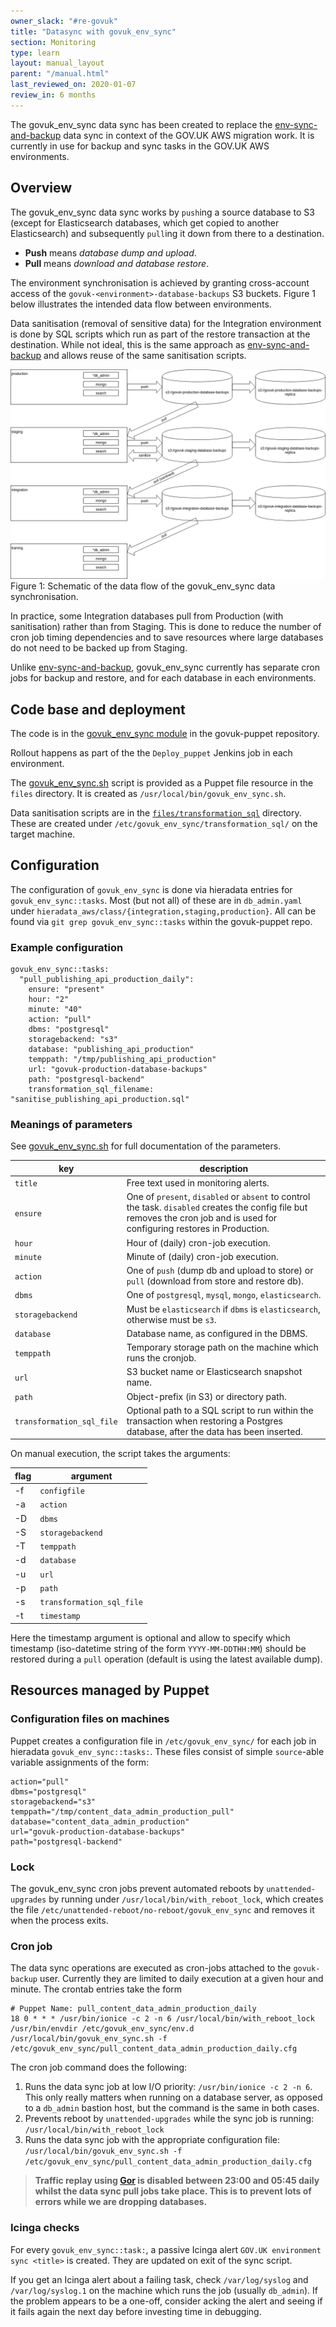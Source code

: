 ```yaml
---
owner_slack: "#re-govuk"
title: "Datasync with govuk_env_sync"
section: Monitoring
type: learn
layout: manual_layout
parent: "/manual.html"
last_reviewed_on: 2020-01-07
review_in: 6 months
---
```


The govuk_env_sync data sync has been created to replace the [env-sync-and-backup] data sync in context of the GOV.UK AWS migration work. It is currently in use for backup and sync tasks in the GOV.UK AWS environments.

## Overview

The govuk_env_sync data sync works by `push`ing a source database to S3 (except for Elasticsearch databases, which get copied to another Elasticsearch) and subsequently `pull`ing it down from there to a destination.

* **Push** means *database dump and upload*.
* **Pull** means *download and database restore*.

The environment synchronisation is achieved by granting cross-account access of the `govuk-<environment>-database-backups` S3 buckets. Figure 1 below illustrates the intended data flow between environments.

Data sanitisation (removal of sensitive data) for the Integration environment is done by SQL scripts which run as part of the restore transaction at the destination. While not ideal, this is the same approach as [env-sync-and-backup] and allows reuse of the same sanitisation scripts.


![Schematic of the data flow of the govuk_env_sync data synchronisation](images/govuk_env_sync.png)
Figure 1:  Schematic of the data flow of the govuk_env_sync data synchronisation.

In practice, some Integration databases pull from Production (with sanitisation) rather than from Staging. This is done to reduce the number of cron job timing dependencies and to save resources where large databases do not need to be backed up from Staging.

Unlike [env-sync-and-backup], govuk_env_sync currently has separate cron jobs for backup and restore, and for each database in each environments.

## Code base and deployment

The code is in the [govuk_env_sync module](
https://github.com/alphagov/govuk-puppet/tree/master/modules/govuk_env_sync) in the govuk-puppet repository.

Rollout happens as part of the the `Deploy_puppet` Jenkins job in each environment.

The [govuk_env_sync.sh] script is provided as a Puppet file resource in the `files` directory. It is created as `/usr/local/bin/govuk_env_sync.sh`.

Data sanitisation scripts are in the [`files/transformation_sql`][transformation-sql] directory. These are created under `/etc/govuk_env_sync/transformation_sql/` on the target machine.

## Configuration

The configuration of `govuk_env_sync` is done via hieradata entries for `govuk_env_sync::tasks`. Most (but not all) of these are in `db_admin.yaml` under `hieradata_aws/class/{integration,staging,production}`. All can be found via `git grep govuk_env_sync::tasks` within the govuk-puppet repo.

### Example configuration

```
govuk_env_sync::tasks:
  "pull_publishing_api_production_daily":
    ensure: "present"
    hour: "2"
    minute: "40"
    action: "pull"
    dbms: "postgresql"
    storagebackend: "s3"
    database: "publishing_api_production"
    temppath: "/tmp/publishing_api_production"
    url: "govuk-production-database-backups"
    path: "postgresql-backend"
    transformation_sql_filename: "sanitise_publishing_api_production.sql"
```

### Meanings of parameters

See [govuk_env_sync.sh] for full documentation of the parameters.

key                       | description |
--------------------------|-------------|
`title`                   | Free text used in monitoring alerts. |
`ensure`                  | One of `present`, `disabled` or `absent` to control the task. `disabled` creates the config file but removes the cron job and is used for configuring restores in Production. |
`hour`                    | Hour of (daily) cron-job execution. |
`minute`                  | Minute of (daily) cron-job execution. |
`action`                  | One of `push` (dump db and upload to store) or `pull` (download from store and restore db). |
`dbms`                    | One of `postgresql`, `mysql`, `mongo`, `elasticsearch`. |
`storagebackend`          | Must be `elasticsearch` if `dbms` is `elasticsearch`, otherwise must be `s3`. |
`database`                | Database name, as configured in the DBMS. |
`temppath`                | Temporary storage path on the machine which runs the cronjob. |
`url`                     | S3 bucket name or Elasticsearch snapshot name. |
`path`                    | Object-prefix (in S3) or directory path. |
`transformation_sql_file` | Optional path to a SQL script to run within the transaction when restoring a Postgres database, after the data has been inserted. |

On manual execution, the script takes the arguments:

flag | argument                  |
-----|---------------------------|
-f   | `configfile`              |
-a   | `action`                  |
-D   | `dbms`                    |
-S   | `storagebackend`          |
-T   | `temppath`                |
-d   | `database`                |
-u   | `url`                     |
-p   | `path`                    |
-s   | `transformation_sql_file` |
-t   | `timestamp`               |

Here the timestamp argument is optional and allow to specify which timestamp (iso-datetime string of the form `YYYY-MM-DDTHH:MM`) should be restored during a `pull` operation (default is using the latest available dump).

## Resources managed by Puppet

### Configuration files on machines
Puppet creates a configuration file in `/etc/govuk_env_sync/` for each job in hieradata `govuk_env_sync::tasks:`. These files consist of simple `source`-able variable assignments of the form:

```
action="pull"
dbms="postgresql"
storagebackend="s3"
temppath="/tmp/content_data_admin_production_pull"
database="content_data_admin_production"
url="govuk-production-database-backups"
path="postgresql-backend"
```

### Lock
The govuk_env_sync cron jobs prevent automated reboots by `unattended-upgrades` by running under `/usr/local/bin/with_reboot_lock`, which creates the file `/etc/unattended-reboot/no-reboot/govuk_env_sync` and removes it when the process exits.

### Cron job
The data sync operations are executed as cron-jobs attached to the `govuk-backup` user. Currently they are limited to daily execution at a given hour and minute. The crontab entries take the form

```
# Puppet Name: pull_content_data_admin_production_daily
18 0 * * * /usr/bin/ionice -c 2 -n 6 /usr/local/bin/with_reboot_lock /usr/bin/envdir /etc/govuk_env_sync/env.d /usr/local/bin/govuk_env_sync.sh -f /etc/govuk_env_sync/pull_content_data_admin_production_daily.cfg

```

The cron job command does the following:

1. Runs the data sync job at low I/O priority:
`/usr/bin/ionice -c 2 -n 6`. This only really matters when running on a database server, as opposed to a `db_admin` bastion host, but the command is the same in both cases.
2. Prevents reboot by `unattended-upgrades` while the sync job is running:
`/usr/local/bin/with_reboot_lock`
3. Runs the data sync job with the appropriate configuration file:
`/usr/local/bin/govuk_env_sync.sh -f /etc/govuk_env_sync/pull_content_data_admin_production_daily.cfg`

> **Traffic replay using [Gor](alerts/gor.html) is disabled between 23:00 and
> 05:45 daily whilst the data sync pull jobs take place. This is to prevent
> lots of errors while we are dropping databases.**

### Icinga checks
For every `govuk_env_sync::task:`, a passive Icinga alert `GOV.UK environment sync <title>` is created. They are updated on exit of the sync script.

If you get an Icinga alert about a failing task, check `/var/log/syslog` and `/var/log/syslog.1` on the machine which runs the job (usually `db_admin`). If the problem appears to be a one-off, consider acking the alert and seeing if it fails again the next day before investing time in debugging.


[env-sync-and-backup]: alerts/data-sync.html
[govuk_env_sync.sh]: https://github.com/alphagov/govuk-puppet/blob/master/modules/govuk_env_sync/files/govuk_env_sync.sh
[transformation-sql]: https://github.com/alphagov/govuk-puppet/tree/master/modules/govuk_env_sync/files/transformation_sql
